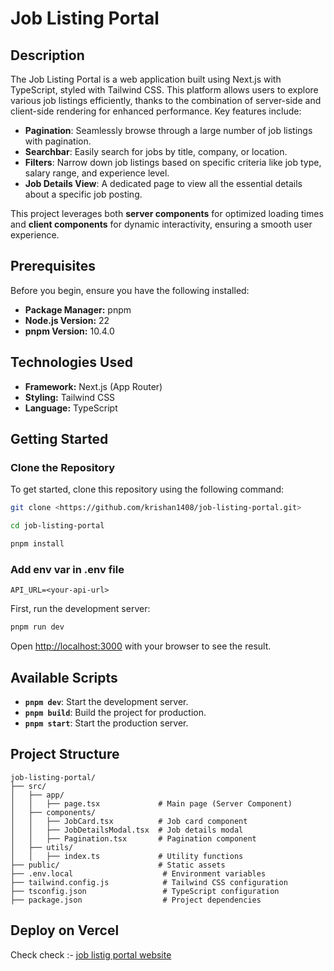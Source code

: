 # Job Listing Portal

## Description
The Job Listing Portal is a web application built using Next.js with TypeScript, styled with Tailwind CSS. This platform allows users to explore various job listings efficiently, thanks to the combination of server-side and client-side rendering for enhanced performance. Key features include:

- **Pagination**: Seamlessly browse through a large number of job listings with pagination.
- **Searchbar**: Easily search for jobs by title, company, or location.
- **Filters**: Narrow down job listings based on specific criteria like job type, salary range, and experience level.
- **Job Details View**: A dedicated page to view all the essential details about a specific job posting.

This project leverages both **server components** for optimized loading times and **client components** for dynamic interactivity, ensuring a smooth user experience.

## Prerequisites

Before you begin, ensure you have the following installed:

- **Package Manager:** pnpm
- **Node.js Version:** 22
- **pnpm Version:** 10.4.0

## Technologies Used
- **Framework:** Next.js (App Router)
- **Styling:** Tailwind CSS
- **Language:** TypeScript

## Getting Started

### Clone the Repository
To get started, clone this repository using the following command:

```sh
git clone <https://github.com/krishan1408/job-listing-portal.git>
```

```bash
cd job-listing-portal
```

```bash
pnpm install
```

### Add env var in .env file

```
API_URL=<your-api-url>
```

First, run the development server:

```bash
pnpm run dev
```

Open [http://localhost:3000](http://localhost:3000) with your browser to see the result.

## Available Scripts

- **`pnpm dev`**: Start the development server.  
- **`pnpm build`**: Build the project for production.  
- **`pnpm start`**: Start the production server.  


## Project Structure

```
job-listing-portal/
├── src/
│   ├── app/
│   │   ├── page.tsx             # Main page (Server Component)
│   ├── components/
│   │   ├── JobCard.tsx          # Job card component
│   │   ├── JobDetailsModal.tsx  # Job details modal
│   │   ├── Pagination.tsx       # Pagination component
│   ├── utils/
│   │   ├── index.ts             # Utility functions
├── public/                      # Static assets
├── .env.local                    # Environment variables
├── tailwind.config.js            # Tailwind CSS configuration
├── tsconfig.json                 # TypeScript configuration
├── package.json                  # Project dependencies
```


## Deploy on Vercel

Check check :- [job listig portal website](https://job-listing-portal-mocha.vercel.app) 
